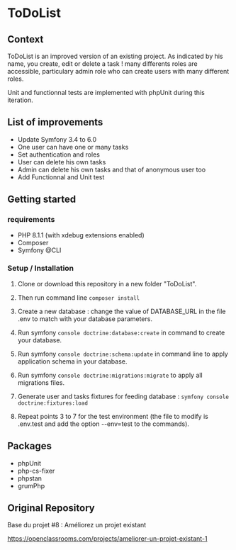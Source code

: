 ToDoList
========

## Context

ToDoList is an improved version of an existing project.
As indicated by his name, you create, edit or delete a task ! many differents roles are accessible, particulary admin role who can create users with many different roles.

Unit and functionnal tests are implemented with phpUnit during this iteration.

## List of improvements

- Update Symfony 3.4 to 6.0
- One user can have one or many tasks
- Set authentication and roles
- User can delete his own tasks
- Admin can delete his own tasks and that of anonymous user too
- Add Functionnal and Unit test

## Getting started

### requirements

- PHP 8.1.1 (with xdebug extensions enabled)
- Composer
- Symfony @CLI

### Setup / Installation

1. Clone or download this repository in a new folder "ToDoList".

2. Then run command line `composer install`

3. Create a new database : change the value of DATABASE_URL in the file .env to match with your database parameters.

4. Run symfony `console doctrine:database:create` in command to create your database.

5. Run symfony `console doctrine:schema:update` in command line to apply application schema in your database.

6. Run symfony `console doctrine:migrations:migrate` to apply all migrations files.

7. Generate user and tasks fixtures for feeding database : `symfony console doctrine:fixtures:load`

8. Repeat points 3 to 7 for the test environment (the file to modify is .env.test and add the option --env=test to the commands).

## Packages

- phpUnit
- php-cs-fixer
- phpstan
- grumPhp

## Original Repository

Base du projet #8 : Améliorez un projet existant

https://openclassrooms.com/projects/ameliorer-un-projet-existant-1
